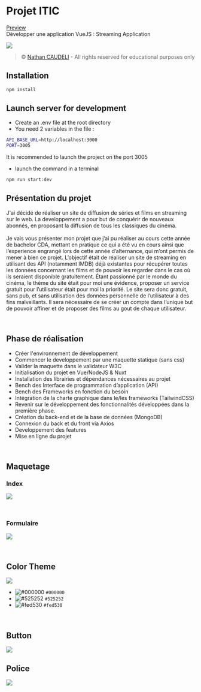 # Projet ITIC
[Preview](https://nathancdl.github.io/projet_itic/)
<br>
Développer une application VueJS : Streaming Application

![](https://i.imgur.com/apd0OYs.png)

> &copy; [Nathan CAUDELI](https://www.linkedin.com/in/nathancdl/) - All rights reserved for educational purposes only


## Installation
```sh
npm install
```

## Launch server for development
 * Create an .env file at the root directory
 * You need 2 variables in the file :
```sh
API_BASE_URL=http://localhost:3000
PORT=3005
```
It is recommended to launch the project on the port 3005
 * launch the command in a terminal
```sh
npm run start:dev
```

## Présentation du projet

J'ai décidé de réaliser un site de diffusion de séries et films en streaming sur le web. La developpement a pour but de conquérir de nouveaux abonnés, en proposant la diffusion de tous les classiques du cinéma.<br>
<br>
Je vais vous présenter mon projet que j’ai pu réaliser au cours cette année de bachelor CDA, mettant en pratique ce qui a été vu en cours ainsi que l’experience engrangé lors de cette année d’alternance, qui m’ont permis de mener à bien ce projet. L’objectif était de réaliser un site de streaming en utilisant des API (notamment IMDB) déjà existantes pour récupérer toutes les données concernant les films et de pouvoir les regarder dans le cas où ils seraient disponible gratuitement. Étant passionné par le monde du cinéma, le thème du site était pour moi une évidence, proposer un service gratuit pour l’utilisateur était pour moi la priorité. Le site sera donc gratuit, sans pub, et sans utilisation des données personnelle de l’utilisateur à des fins malveillants. Il sera nécessaire de se créer un compte dans l’unique but de pouvoir affiner et de proposer des films au gout de chaque utilisateur.



<br>

## Phase de réalisation

- Créer l'environnement de développement
- Commencer le developpement par une maquette statique (sans css)
- Valider la maquette dans le validateur W3C
- Initialisation du projet en Vue/NodeJS & Nuxt
- Installation des librairies et dépendances nécessaires au projet
- Bench des Interface de programmation d’application (API)
- Bench des Frameworks en fonction du besoin
- Intégration de la charte graphique dans le/les frameworks (TailwindCSS)
- Revenir sur le développement des fonctionnalités développées dans la première phase.
- Création du back-end et de la base de données (MongoDB)
- Connexion du back et du front via Axios
- Developpement des features
- Mise en ligne du projet

<br>

## Maquetage

### Index
![](https://i.imgur.com/tYcjIie.png)

<br>

### Formulaire
![](https://i.imgur.com/T6nspIf.png)

<br>

## Color Theme

![](https://i.imgur.com/mFmsndH.png)
<br>

- ![#000000](https://via.placeholder.com/15/000000/000000?text=+) `#000000`
- ![#525252](https://via.placeholder.com/15/525252/525252?text=+) `#525252`
- ![#fed530](https://via.placeholder.com/15/fed530/fed530?text=+) `#fed530`

<br>

## Button

![](https://i.imgur.com/MsAVXHe.png)
<br>


## Police

![](https://i.imgur.com/JbElTjd.png)
<br>


